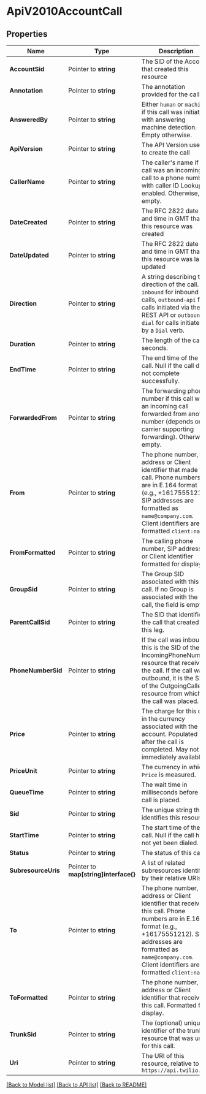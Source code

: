 # ApiV2010AccountCall

## Properties

Name | Type | Description | Notes
------------ | ------------- | ------------- | -------------
**AccountSid** | Pointer to **string** | The SID of the Account that created this resource |
**Annotation** | Pointer to **string** | The annotation provided for the call |
**AnsweredBy** | Pointer to **string** | Either `human` or `machine` if this call was initiated with answering machine detection. Empty otherwise. |
**ApiVersion** | Pointer to **string** | The API Version used to create the call |
**CallerName** | Pointer to **string** | The caller's name if this call was an incoming call to a phone number with caller ID Lookup enabled. Otherwise, empty. |
**DateCreated** | Pointer to **string** | The RFC 2822 date and time in GMT that this resource was created |
**DateUpdated** | Pointer to **string** | The RFC 2822 date and time in GMT that this resource was last updated |
**Direction** | Pointer to **string** | A string describing the direction of the call. `inbound` for inbound calls, `outbound-api` for calls initiated via the REST API or `outbound-dial` for calls initiated by a `Dial` verb. |
**Duration** | Pointer to **string** | The length of the call in seconds. |
**EndTime** | Pointer to **string** | The end time of the call. Null if the call did not complete successfully. |
**ForwardedFrom** | Pointer to **string** | The forwarding phone number if this call was an incoming call forwarded from another number (depends on carrier supporting forwarding). Otherwise, empty. |
**From** | Pointer to **string** | The phone number, SIP address or Client identifier that made this call. Phone numbers are in E.164 format (e.g., +16175551212). SIP addresses are formatted as `name@company.com`. Client identifiers are formatted `client:name`. |
**FromFormatted** | Pointer to **string** | The calling phone number, SIP address, or Client identifier formatted for display. |
**GroupSid** | Pointer to **string** | The Group SID associated with this call. If no Group is associated with the call, the field is empty. |
**ParentCallSid** | Pointer to **string** | The SID that identifies the call that created this leg. |
**PhoneNumberSid** | Pointer to **string** | If the call was inbound, this is the SID of the IncomingPhoneNumber resource that received the call. If the call was outbound, it is the SID of the OutgoingCallerId resource from which the call was placed. |
**Price** | Pointer to **string** | The charge for this call, in the currency associated with the account. Populated after the call is completed. May not be immediately available. |
**PriceUnit** | Pointer to **string** | The currency in which `Price` is measured. |
**QueueTime** | Pointer to **string** | The wait time in milliseconds before the call is placed. |
**Sid** | Pointer to **string** | The unique string that identifies this resource |
**StartTime** | Pointer to **string** | The start time of the call. Null if the call has not yet been dialed. |
**Status** | Pointer to **string** | The status of this call. |
**SubresourceUris** | Pointer to **map[string]interface{}** | A list of related subresources identified by their relative URIs |
**To** | Pointer to **string** | The phone number, SIP address or Client identifier that received this call. Phone numbers are in E.164 format (e.g., +16175551212). SIP addresses are formatted as `name@company.com`. Client identifiers are formatted `client:name`. |
**ToFormatted** | Pointer to **string** | The phone number, SIP address or Client identifier that received this call. Formatted for display. |
**TrunkSid** | Pointer to **string** | The (optional) unique identifier of the trunk resource that was used for this call. |
**Uri** | Pointer to **string** | The URI of this resource, relative to `https://api.twilio.com` |

[[Back to Model list]](../README.md#documentation-for-models) [[Back to API list]](../README.md#documentation-for-api-endpoints) [[Back to README]](../README.md)


